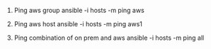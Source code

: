 1. Ping aws group
	ansible -i hosts -m ping aws

2. Ping aws host
	ansible -i hosts -m ping aws1

3. Ping combination of on prem and aws
	ansible -i hosts -m ping all